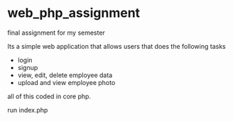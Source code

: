 # web_php_assignment
final assignment for my semester


Its a simple web application that allows users that does the following tasks
  - login
  - signup
  - view, edit, delete employee data
  - upload and view employee photo
  
all of this coded in core php. 

run index.php

